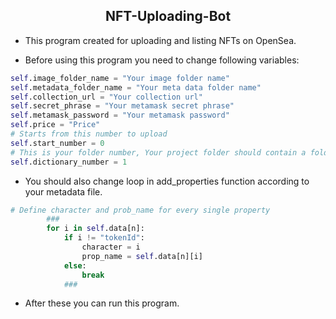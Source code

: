 <strong>
        <h2 align="center">NFT-Uploading-Bot</h2>
</strong>

* This program created for uploading and listing NFTs on OpenSea.

* Before using this program you need to change following variables:
```py
self.image_folder_name = "Your image folder name"
self.metadata_folder_name = "Your meta data folder name"
self.collection_url = "Your collection url"
self.secret_phrase = "Your metamask secret phrase"
self.metamask_password = "Your metamask password"
self.price = "Price"
# Starts from this number to upload
self.start_number = 0
# This is your folder number, Your project folder should contain a folder named this number
self.dictionary_number = 1
```

* You should also change loop in add_properties function according to your metadata file.
````py
# Define character and prob_name for every single property
        ###
        for i in self.data[n]:
            if i != "tokenId":
                character = i
                prop_name = self.data[n][i]
            else:
                break
            ###
````

* After these you can run this program.
